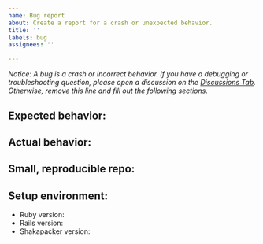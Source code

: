 ```yaml
---
name: Bug report
about: Create a report for a crash or unexpected behavior.
title: ''
labels: bug
assignees: ''

---
```


_Notice: A bug is a crash or incorrect behavior. If you have a debugging or troubleshooting question, please open a discussion on the [Discussions Tab](https://github.com/shakacode/shakapacker/discussions). Otherwise, remove this line and fill out the following sections._

## Expected behavior:


## Actual behavior:


## Small, reproducible repo:


## Setup environment:
- Ruby version: 
- Rails version: 
- Shakapacker version: 
